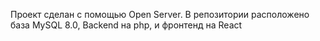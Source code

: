 Проект сделан с помощью Open Server. В репозитории расположено база MySQL 8.0, Backend на php, и фронтенд на React

